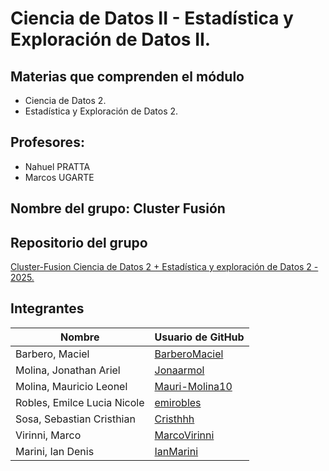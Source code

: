 # Ciencia de Datos II - Estadística y Exploración de Datos II.

## Materias que comprenden el módulo

- Ciencia de Datos 2.  
- Estadística y Exploración de Datos 2.

## Profesores:
-  Nahuel PRATTA
-  Marcos UGARTE

## Nombre del grupo: Cluster Fusión

## Repositorio del grupo  
[Cluster-Fusion Ciencia de Datos 2 + Estadística y exploración de Datos 2 - 2025.](https://github.com/ISPC-Cluster-Fusion/Ciencia_de_DatosII_Estadistica_y_exploracion_de_DatosII.git)

## Integrantes

| Nombre                            | Usuario de GitHub                                       |
|-----------------------------------|----------------------------------------------------------|
| Barbero, Maciel                   | [BarberoMaciel](https://github.com/BarberoMaciel)       |
| Molina, Jonathan Ariel            | [Jonaarmol](https://github.com/Jonaarmol)               |
| Molina, Mauricio Leonel           | [Mauri-Molina10](https://github.com/Mauri-Molina10)     |
| Robles, Emilce Lucia Nicole       | [emirobles](https://github.com/emirobles)               |
| Sosa, Sebastian Cristhian         | [Cristhhh](https://github.com/Cristhhh)                 |
| Virinni, Marco                    | [MarcoVirinni](https://github.com/MarcoVirinni)       |
| Marini, Ian Denis                 | [IanMarini](https://github.com/IanMarini)               |

